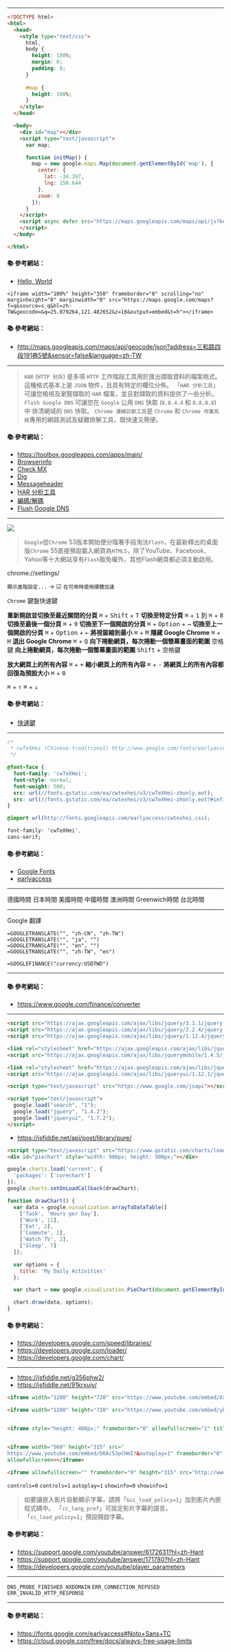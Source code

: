 
---

```html
<!DOCTYPE html>
<html>
  <head>
    <style type="text/css">
      html,
      body {
        height: 100%;
        margin: 0;
        padding: 0;
      }
      
      #map {
        height: 100%;
      }
    </style>
  </head>

  <body>
    <div id="map"></div>
    <script type="text/javascript">
      var map;

      function initMap() {
        map = new google.maps.Map(document.getElementById('map'), {
          center: {
            lat: -34.397,
            lng: 150.644
          },
          zoom: 8
        });
      }
    </script>
    <script async defer src="https://maps.googleapis.com/maps/api/js?key=YOUR_API_KEY&callback=initMap">
    </script>
  </body>

</html>
```

#### :books: 參考網站：
- [Hello, World](https://developers.google.com/maps/documentation/javascript/tutorial?hl=zh-tw#The_Hello_World_of_Google_Maps_v3)

```
<iframe width="100%" height="350" frameborder="0" scrolling="no" marginheight="0" marginwidth="0" src="https://maps.google.com/maps?f=q&source=s_q&hl=zh-TW&geocode=&q=25.079264,121.482652&z=16&output=embed&t=h"></iframe>
```

#### :books: 參考網站：
- http://maps.googleapis.com/maps/api/geocode/json?address=三和路四段191巷5號&sensor=false&language=zh-TW

---

> `HAR` (`HTTP 封存`) 是多項 `HTTP` 工作階段工具用於匯出擷取資料的檔案格式。 這種格式基本上是 `JSON` 物件，且具有特定的欄位分佈。
> 「`HAR 分析工具`」可讓您檢視及瀏覽擷取的 `HAR` 檔案，並且對擷取的資料提供了一些分析。
> `Flush Google DNS` 可讓您在 `Google` 公用 `DNS` 快取 (`8.8.4.4` 和 `8.8.8.8`) 中 排清網域的 `DNS` 快取。
> `Chrome 連線診斷工具`是 `Chrome` 和 `Chrome 作業系統`專用的網路測試及疑難排解工具，既快速又簡便。


#### :books: 參考網站：
- https://toolbox.googleapps.com/apps/main/
- [Browserinfo](https://toolbox.googleapps.com/apps/browserinfo/)
- [Check MX](https://toolbox.googleapps.com/apps/checkmx/)
- [Dig](https://toolbox.googleapps.com/apps/dig/)
- [Messageheader](https://toolbox.googleapps.com/apps/messageheader/)
- [HAR 分析工具](https://toolbox.googleapps.com/apps/har_analyzer/)
- [編碼/解碼](https://toolbox.googleapps.com/apps/encode_decode/)
- [Flush Google DNS](https://google-public-dns.appspot.com/cache)

---

![](http://i.imgur.com/5oWbqTd.png)

> `Google`從`Chrome` 53版本開始便分階著手段淘汰`Flash`，在最新釋出的桌面版`Chrome` 55直接預設載入網頁為`HTML5`，除了YouTube、Facebook、Yahoo等十大網站享有`Flash`豁免權外，其他Flash網頁都必須主動啟用。

chrome://settings/

`顯示進階設定...` → ☑ `在可用時使用硬體加速`


`Chrome` 鍵盤快速鍵

**重新開啟並切換至最近關閉的分頁**	<kbd>⌘</kbd> + <kbd>Shift</kbd> + <kbd>T</kbd>
**切換至特定分頁**	     <kbd>⌘</kbd> + <kbd>1</kbd> 到 <kbd>⌘</kbd> + <kbd>8</kbd> 
**切換至最後一個分頁**      <kbd>⌘</kbd> + <kbd>9</kbd>
**切換至下一個開啟的分頁**	 <kbd>⌘</kbd> + <kbd>Option</kbd> + <kbd>→</kbd>
**切換至上一個開啟的分頁**	 <kbd>⌘</kbd> + <kbd>Option</kbd> + <kbd>←</kbd>
**將視窗縮到最小**	     <kbd>⌘</kbd> + <kbd>M</kbd>
**隱藏 Google Chrome**	<kbd>⌘</kbd> + <kbd>H</kbd>
**退出 Google Chrome**	<kbd>⌘</kbd> + <kbd>Q</kbd>
**向下捲動網頁，每次捲動一個螢幕畫面的範圍**	<kbd>空格鍵</kbd>
**向上捲動網頁，每次捲動一個螢幕畫面的範圍**	<kbd>Shift</kbd> + <kbd>空格鍵</kbd>

**放大網頁上的所有內容** <kbd>⌘</kbd> + <kbd>+</kbd>
**縮小網頁上的所有內容** <kbd>⌘</kbd> + <kbd>-</kbd>
**將網頁上的所有內容都回復為預設大小**	<kbd>⌘</kbd> + <kbd>0</kbd>


<kbd>⌘</kbd> + <kbd>↑</kbd>
<kbd>⌘</kbd> + <kbd>↓</kbd>

#### :books: 參考網站：
- [快速鍵](https://support.google.com/chrome/answer/157179?hl=zh-Hant)

---

```css
/*
 * cwTeXHei (Chinese-traditional) http://www.google.com/fonts/earlyaccess
 */

@font-face {
  font-family: 'cwTeXHei';
  font-style: normal;
  font-weight: 500;
  src: url(//fonts.gstatic.com/ea/cwtexhei/v3/cwTeXHei-zhonly.eot);
  src: url(//fonts.gstatic.com/ea/cwtexhei/v3/cwTeXHei-zhonly.eot?#iefix) format('embedded-opentype'), url(//fonts.gstatic.com/ea/cwtexhei/v3/cwTeXHei-zhonly.woff2) format('woff2'), url(//fonts.gstatic.com/ea/cwtexhei/v3/cwTeXHei-zhonly.woff) format('woff'), url(//fonts.gstatic.com/ea/cwtexhei/v3/cwTeXHei-zhonly.ttf) format('truetype');
}
```

```css
@import url(http://fonts.googleapis.com/earlyaccess/cwtexhei.css);
```
```css
font-family: 'cwTeXHei',
sans-serif;
```

#### :books: 參考網站：
- [Google Fonts](https://fonts.google.com/)
- [earlyaccess](https://fonts.google.com/earlyaccess)

---

德國時間
日本時間
美國時間
中國時間
澳洲時間
Greenwich時間
台北時間

---

Google 翻譯
```
=GOOGLETRANSLATE("", "zh-CN", "zh-TW")
=GOOGLETRANSLATE("", "ja", "")
=GOOGLETRANSLATE("", "en", "")
=GOOGLETRANSLATE("", "zh-TW", "en")
```

```
=GOOGLEFINANCE("currency:USDTWD")
```
---

#### :books: 參考網站：
- https://www.google.com/finance/converter

---

```html
<script src="https://ajax.googleapis.com/ajax/libs/jquery/3.1.1/jquery.min.js"></script>
<script src="https://ajax.googleapis.com/ajax/libs/jquery/2.2.4/jquery.min.js"></script>
<script src="https://ajax.googleapis.com/ajax/libs/jquery/1.12.4/jquery.min.js"></script>

<link rel="stylesheet" href="https://ajax.googleapis.com/ajax/libs/jquerymobile/1.4.5/jquery.mobile.min.css">
<script src="https://ajax.googleapis.com/ajax/libs/jquerymobile/1.4.5/jquery.mobile.min.js"></script>

<link rel="stylesheet" href="https://ajax.googleapis.com/ajax/libs/jqueryui/1.12.1/themes/smoothness/jquery-ui.css">
<script src="https://ajax.googleapis.com/ajax/libs/jqueryui/1.12.1/jquery-ui.min.js"></script>
```

```html
<script type="text/javascript" src="https://www.google.com/jsapi"></script>

<script type="text/javascript">
  google.load("search", "1");
  google.load("jquery", "1.4.2");
  google.load("jqueryui", "1.7.2");
</script>
```

- https://jsfiddle.net/api/post/library/pure/

```html
<script type="text/javascript" src="https://www.gstatic.com/charts/loader.js"></script>
<div id="piechart" style="width: 900px; height: 500px;"></div>
```
```js
google.charts.load('current', {
  'packages': ['corechart']
});
google.charts.setOnLoadCallback(drawChart);

function drawChart() {
  var data = google.visualization.arrayToDataTable([
    ['Task', 'Hours per Day'],
    ['Work', 11],
    ['Eat', 2],
    ['Commute', 2],
    ['Watch TV', 2],
    ['Sleep', 7]
  ]);

  var options = {
    title: 'My Daily Activities'
  };

  var chart = new google.visualization.PieChart(document.getElementById('piechart'));

  chart.draw(data, options);
}
```

#### :books: 參考網站：
- https://developers.google.com/speed/libraries/
- https://developers.google.com/loader/
- https://developers.google.com/chart/

---

- https://jsfiddle.net/g356phw2/
- https://jsfiddle.net/91krxujv/

```html
<iframe width="1280" height="720" src="https://www.youtube.com/embed/XxJKnDLYZz4?list=PLj7CmGWxRE8RIpxvAB7iBEWz3-VcwOirm" frameborder="0" allowfullscreen></iframe>

<iframe width="1280" height="720" src="https://www.youtube.com/embed/yk2CUjbyyQY?list=PLj7CmGWxRE8RIpxvAB7iBEWz3-VcwOirm" frameborder="0" allowfullscreen></iframe>


<iframe style="height: 400px;" frameborder="0" allowfullscreen="1" title="YouTube video player" width="640" height="400" src="https://www.youtube.com/embed/qE5SMobMr9Q?autoplay=1&amp;cc_load_policy=1&amp;controls=2&amp;hl=zh-Hant&amp;rel=0&amp;enablejsapi=1&amp;origin=https%3A%2F%2Fsupport.google.com&amp;widgetid=1" id="widget2"></iframe>


<iframe width="560" height="315" src=" 
https://www.youtube.com/embed/D6Ac5JpCHmI?&autoplay=1" frameborder="0" 
allowfullscreen></iframe>

<iframe allowfullscreen="" frameborder="0" height="315" src="http://www.youtube.com/embed/UkWd0azv3fQ#t=2m30s" width="420"></iframe>
```

`controls=0`
`controls=1`
`autoplay=1`
`showinfo=0`
`showinfo=1`

> 如要讓嵌入影片自動顯示字幕，請將「`&cc_load_policy=1`」加到影片內嵌程式碼中。
> 「`cc_lang_pref`」可設定影片字幕的語言。
> 「`cc_load_policy=1`」預設開啟字幕。

#### :books: 參考網站：
- https://support.google.com/youtube/answer/6172631?hl=zh-Hant
- https://support.google.com/youtube/answer/171780?hl=zh-Hant
- https://developers.google.com/youtube/player_parameters

---

`DNS_PROBE_FINISHED_NXDOMAIN`
`ERR_CONNECTION_REFUSED`
`ERR_INVALID_HTTP_RESPONSE`

---

#### :books: 參考網站：
- https://fonts.google.com/earlyaccess#Noto+Sans+TC
- https://cloud.google.com/free/docs/always-free-usage-limits